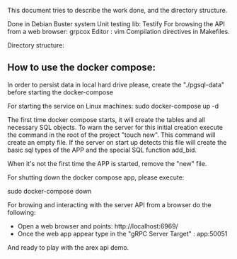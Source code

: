 This document tries to describe the work done, and the directory structure.

Done in Debian Buster system
Unit testing lib: Testify
For browsing the API from a web browser: grpcox
Editor : vim
Compilation directives in Makefiles.

Directory structure:



How to use the docker compose:
------------------------------

In order to persist data in local hard drive please, create the "./pgsql-data" before starting the docker-compose

For starting the service on Linux machines:
sudo docker-compose up -d

The first time docker compose starts, it will create the tables and all necessary SQL objects. To warn the server for this initial creation execute the command in the root of the project "touch new". This command will create an empty file. If the server on start up detects this file will create the basic sql types of the APP and the special SQL function add_bid.

When it's not the first time the APP is started, remove the "new" file.

For shutting down the docker compose app, please execute:

sudo docker-compose down

For browing and interacting with the server API from a browser do the following:

* Open a web browser and points: http://localhost:6969/
* Once the web app appear type in the "gRPC Server Target" :  app:50051

And ready to play with the arex api demo.
